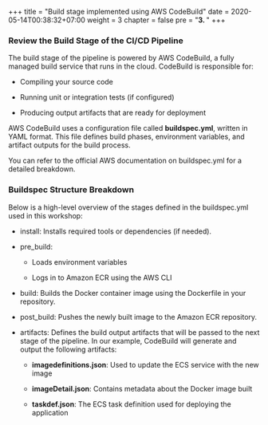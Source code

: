 +++
title = "Build stage implemented using AWS CodeBuild"
date = 2020-05-14T00:38:32+07:00
weight = 3
chapter = false
pre = "<b>3. </b>"
+++

### Review the Build Stage of the CI/CD Pipeline

The build stage of the pipeline is powered by AWS CodeBuild, a fully managed build service that runs in the cloud. CodeBuild is responsible for:

- Compiling your source code

- Running unit or integration tests (if configured)

- Producing output artifacts that are ready for deployment

AWS CodeBuild uses a configuration file called **buildspec.yml**, written in YAML format. This file defines build phases, environment variables, and artifact outputs for the build process.

You can refer to the official AWS documentation on buildspec.yml for a detailed breakdown.

### Buildspec Structure Breakdown

Below is a high-level overview of the stages defined in the buildspec.yml used in this workshop:

- install: Installs required tools or dependencies (if needed).

- pre_build:

  - Loads environment variables

  - Logs in to Amazon ECR using the AWS CLI

- build: Builds the Docker container image using the Dockerfile in your repository.

- post_build: Pushes the newly built image to the Amazon ECR repository.

- artifacts: Defines the build output artifacts that will be passed to the next stage of the pipeline.
  In our example, CodeBuild will generate and output the following artifacts:

  - **imagedefinitions.json**: Used to update the ECS service with the new image

  - **imageDetail.json**: Contains metadata about the Docker image built

  - **taskdef.json**: The ECS task definition used for deploying the application
